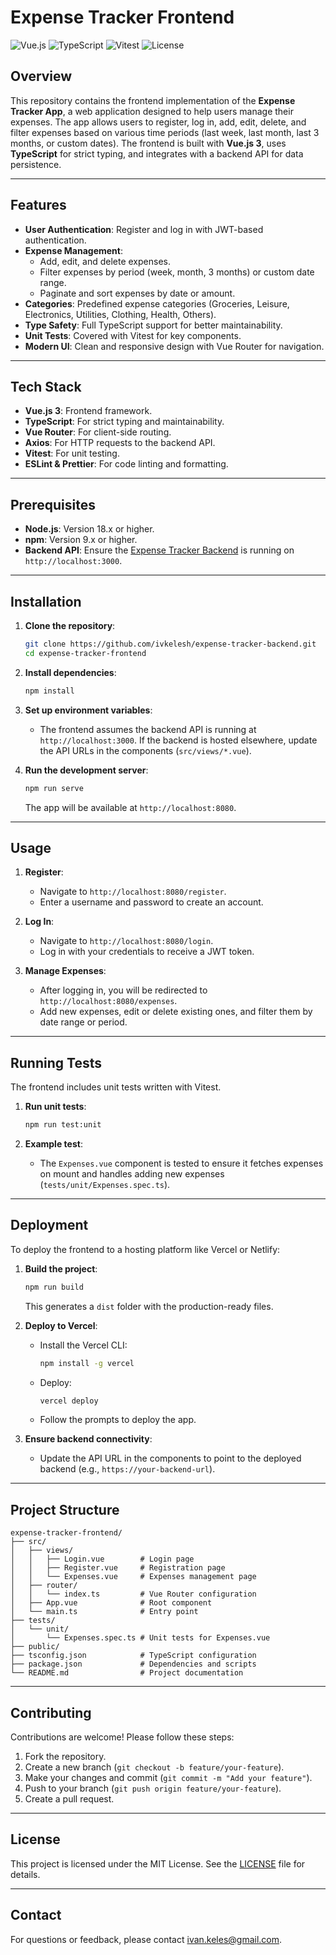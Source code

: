 # Expense Tracker Frontend

![Vue.js](https://img.shields.io/badge/Vue.js-3.x-4FC08D?logo=vue.js) ![TypeScript](https://img.shields.io/badge/TypeScript-4.x-3178C6?logo=typescript) ![Vitest](https://img.shields.io/badge/Vitest-Unit%20Testing-6E9F18?logo=vitest) ![License](https://img.shields.io/badge/License-MIT-blue)

## Overview

This repository contains the frontend implementation of the **Expense Tracker App**, a web application designed to help users manage their expenses. The app allows users to register, log in, add, edit, delete, and filter expenses based on various time periods (last week, last month, last 3 months, or custom dates). The frontend is built with **Vue.js 3**, uses **TypeScript** for strict typing, and integrates with a backend API for data persistence.

---

## Features

- **User Authentication**: Register and log in with JWT-based authentication.
- **Expense Management**:
  - Add, edit, and delete expenses.
  - Filter expenses by period (week, month, 3 months) or custom date range.
  - Paginate and sort expenses by date or amount.
- **Categories**: Predefined expense categories (Groceries, Leisure, Electronics, Utilities, Clothing, Health, Others).
- **Type Safety**: Full TypeScript support for better maintainability.
- **Unit Tests**: Covered with Vitest for key components.
- **Modern UI**: Clean and responsive design with Vue Router for navigation.

---

## Tech Stack

- **Vue.js 3**: Frontend framework.
- **TypeScript**: For strict typing and maintainability.
- **Vue Router**: For client-side routing.
- **Axios**: For HTTP requests to the backend API.
- **Vitest**: For unit testing.
- **ESLint & Prettier**: For code linting and formatting.

---

## Prerequisites

- **Node.js**: Version 18.x or higher.
- **npm**: Version 9.x or higher.
- **Backend API**: Ensure the [Expense Tracker Backend](https://github.com/ivkelesh/expense-tracker-backend) is running on `http://localhost:3000`.

---

## Installation

1. **Clone the repository**:

   ```bash
   git clone https://github.com/ivkelesh/expense-tracker-backend.git
   cd expense-tracker-frontend
   ```

2. **Install dependencies**:

   ```bash
   npm install
   ```

3. **Set up environment variables**:

   - The frontend assumes the backend API is running at `http://localhost:3000`. If the backend is hosted elsewhere, update the API URLs in the components (`src/views/*.vue`).

4. **Run the development server**:
   ```bash
   npm run serve
   ```
   The app will be available at `http://localhost:8080`.

---

## Usage

1. **Register**:

   - Navigate to `http://localhost:8080/register`.
   - Enter a username and password to create an account.

2. **Log In**:

   - Navigate to `http://localhost:8080/login`.
   - Log in with your credentials to receive a JWT token.

3. **Manage Expenses**:
   - After logging in, you will be redirected to `http://localhost:8080/expenses`.
   - Add new expenses, edit or delete existing ones, and filter them by date range or period.

---

## Running Tests

The frontend includes unit tests written with Vitest.

1. **Run unit tests**:

   ```bash
   npm run test:unit
   ```

2. **Example test**:
   - The `Expenses.vue` component is tested to ensure it fetches expenses on mount and handles adding new expenses (`tests/unit/Expenses.spec.ts`).

---

## Deployment

To deploy the frontend to a hosting platform like Vercel or Netlify:

1. **Build the project**:

   ```bash
   npm run build
   ```

   This generates a `dist` folder with the production-ready files.

2. **Deploy to Vercel**:

   - Install the Vercel CLI:
     ```bash
     npm install -g vercel
     ```
   - Deploy:
     ```bash
     vercel deploy
     ```
   - Follow the prompts to deploy the app.

3. **Ensure backend connectivity**:
   - Update the API URL in the components to point to the deployed backend (e.g., `https://your-backend-url`).

---

## Project Structure

```
expense-tracker-frontend/
├── src/
│   ├── views/
│   │   ├── Login.vue        # Login page
│   │   ├── Register.vue     # Registration page
│   │   └── Expenses.vue     # Expenses management page
│   ├── router/
│   │   └── index.ts         # Vue Router configuration
│   ├── App.vue              # Root component
│   └── main.ts              # Entry point
├── tests/
│   └── unit/
│       └── Expenses.spec.ts # Unit tests for Expenses.vue
├── public/
├── tsconfig.json            # TypeScript configuration
├── package.json             # Dependencies and scripts
└── README.md                # Project documentation
```

---

## Contributing

Contributions are welcome! Please follow these steps:

1. Fork the repository.
2. Create a new branch (`git checkout -b feature/your-feature`).
3. Make your changes and commit (`git commit -m "Add your feature"`).
4. Push to your branch (`git push origin feature/your-feature`).
5. Create a pull request.

---

## License

This project is licensed under the MIT License. See the [LICENSE](LICENSE) file for details.

---

## Contact

For questions or feedback, please contact [ivan.keles@gmail.com](mailto:ivan.keles@gmail.com).
